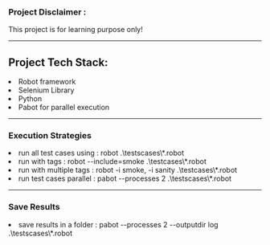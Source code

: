 <html>
<head>
<title>Learn Robot Framework with Selenium & Python</title>
<h3>Project Disclaimer :</h3> 
  This project is for learning purpose only!
</head>
<hr>
<body>
<h2> Project Tech Stack:</h2>
<li>Robot framework</li>
<li>Selenium Library</li>
<li>Python</li>
<li>Pabot for parallel execution</li>
<hr>
<h3>Execution Strategies</h3>
<li>run all test cases using : robot .\testscases\*.robot</li>
<li>run with tags :  robot --include=smoke .\testcases\*.robot</li>
<li>run with multiple tags : robot -i smoke, -i sanity .\testcases\*.robot</li>
<li>run test cases parallel : pabot --processes 2 .\testscases\*.robot</li>
<hr>
<h3>Save Results</h3>
<li>save results in a folder : pabot --processes 2 --outputdir log .\testscases\*.robot</li>

</body>
</html>